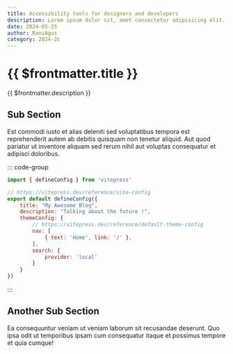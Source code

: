 ```yaml
---
title: Accessibility tools for designers and developers
description: Lorem ipsum dolor sit, amet consectetur adipisicing elit. Tempora expedita dicta totam aspernatur doloremque. Excepturi iste iusto eos enim reprehenderit nisi, accusamus delectus nihil quis facere in modi ratione libero!
date: 2024-05-25
author: RaniAgus
category: 2024-2c
---
```


# {{ $frontmatter.title }}

{{ $frontmatter.description }}

## Sub Section

Est commodi iusto et alias deleniti sed voluptatibus tempora est reprehenderit autem ab debitis quisquam non tenetur aliquid. Aut quod pariatur ut inventore aliquam sed rerum nihil aut voluptas consequatur et adipisci doloribus.

::: code-group

```js [config.js]
import { defineConfig } from 'vitepress'

// https://vitepress.dev/reference/site-config
export default defineConfig({
    title: "My Awesome Blog",
    description: "Talking about the future !",
    themeConfig: {
        // https://vitepress.dev/reference/default-theme-config
        nav: [
            { text: 'Home', link: '/' },
        ],
        search: {
            provider: 'local'
        }
    }
})
```

:::

## Another Sub Section

Ea consequuntur veniam ut veniam laborum sit recusandae deserunt. Quo ipsa odit ut temporibus ipsam cum consequatur itaque et possimus tempore et quia cumque!
